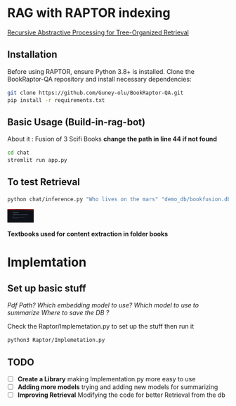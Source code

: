 #  RAG with RAPTOR indexing

[Recursive Abstractive Processing for Tree-Organized Retrieval](https://arxiv.org/abs/2401.18059)

## Installation

Before using RAPTOR, ensure Python 3.8+ is installed. Clone the BookRaptor-QA
repository and install necessary dependencies:

```bash
git clone https://github.com/Guney-olu/BookRaptor-QA.git
pip install -r requirements.txt
```

## Basic Usage (Build-in-rag-bot)

About it : Fusion of 3 Scifi Books 
**change the path in line 44 if not found**
```bash
cd chat
stremlit run app.py
```
## To test Retrieval
```bash
python chat/inference.py "Who lives on the mars" "demo_db/bookfusion.db"
```

<picture>
  <source media="(prefers-color-scheme: dark)" srcset="demo.png">
  <img alt=" " src="demo.png" style="max-width: 60px; height: auto;">
</picture>

**Textbooks used for content extraction in folder books**

# Implemtation 
## Set up basic stuff 
*Pdf Path?*
*Which embedding model to use?*
*Which model to use to summarize*
*Where to save the DB ?*

Check the  Raptor/Implemetation.py to set up the stuff then run it 

```bash
python3 Raptor/Implemetation.py
```

## TODO

- [ ] **Create a Library** making Implementation.py more easy to use
- [ ] **Adding more models** trying and adding new models for summarizing
- [ ] **Improving Retrieval** Modifying the code for better Retrieval from the db

